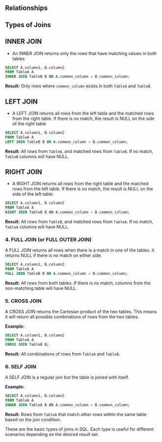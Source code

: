 ## Relationships


## Types of Joins

## INNER JOIN

- An INNER JOIN returns only the rows that have matching values in both tables

```SQL
SELECT A.column1, B.column2
FROM TableA A
INNER JOIN TableB B ON A.common_column = B.common_column;
```

**Result:** 
Only rows where `common_column` exists in both `TableA` and `TableB`.

## LEFT JOIN

- A LEFT JOIN returns all rows from the left table and the matched rows from the right table. If there is no match, the result is NULL on the side of the right table

```SQL
SELECT A.column1, B.column2 
FROM TableA A 
LEFT JOIN TableB B ON A.common_column = B.common_column;
```

**Result:** 
All rows from `TableA`, and matched rows from `TableB`. If no match, `TableB` columns will have NULL.

## RIGHT JOIN

- A RIGHT JOIN returns all rows from the right table and the matched rows from the left table. If there is no match, the result is NULL on the side of the left table.

```SQL
SELECT A.column1, B.column2
FROM TableA A
RIGHT JOIN TableB B ON A.common_column = B.common_column;
```

**Result:** 
All rows from `TableB`, and matched rows from `TableA`. If no match, `TableA` columns will have NULL.

### 4. FULL JOIN (or FULL OUTER JOIN)

A FULL JOIN returns all rows when there is a match in one of the tables. It returns NULL if there is no match on either side.

```SQL
SELECT A.column1, B.column2
FROM TableA A
FULL JOIN TableB B ON A.common_column = B.common_column;
```

**Result:** 
All rows from both tables. If there is no match, columns from the non-matching table will have NULL.

### 5. CROSS JOIN

A CROSS JOIN returns the Cartesian product of the two tables. This means it will return all possible combinations of rows from the two tables.

**Example:**

```SQL
SELECT A.column1, B.column2
FROM TableA A
CROSS JOIN TableB B;
```

**Result:** 
All combinations of rows from `TableA` and `TableB`.

### 6. SELF JOIN

A SELF JOIN is a regular join but the table is joined with itself.

**Example:**

```SQL
SELECT A.column1, B.column2
FROM TableA A
INNER JOIN TableA B ON A.common_column = B.common_column;
```

**Result:** 
Rows from `TableA` that match other rows within the same table based on the join condition.

These are the basic types of joins in SQL. Each type is useful for different scenarios depending on the desired result set.
